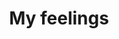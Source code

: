 ---
title: My feelings
menu:
  sidebar:
    name: My feelings
    identifier: feelings
    weight: 300
---